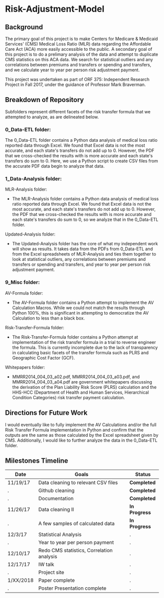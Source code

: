 # Risk-Adjustment-Model

## Background

The primary goal of this project is to make Centers for Medicare & Medicaid Services' (CMS) Medical Loss Ratio (MLR) data regarding the Affordable Care Act (ACA) more easily accessible to the public. A secondary goal of this project is to do a prelimary analysis of the data and attempt to duplicate CMS statistics on this ACA data. We search for statistical outliers and any correlations between premiums and transfers or spending and transfers, and we calculate year to year per person risk adjustment payment.

This project was undertaken as part of ORF 375: Independent Research Project in Fall 2017, under the guidance of Professor Mark Braverman.

## Breakdown of Repository

Subfolders represent different facets of the risk transfer formula that we attempted to analyze, as are delineated below.

### 0_Data-ETL folder: 

The 0_Data-ETL folder contains a Python data analysis of medical loss ratio reported data through Excel. We found that Excel data is not the most accurate, and each state's transfers do not add up to 0. However, the PDF that we cross-checked the results with is more accurate and each state's transfers do sum to 0. Here, we use a Python script to create CSV files from the accurate PDF data begin to analyze that data.

### 1_Data-Analysis folder:

MLR-Analysis folder: 

- The MLR-Analysis folder contains a Python data analysis of medical loss ratio reported data through Excel. We found that Excel data is not the most accurate, and each state's transfers do not add up to 0. However, the PDF that we cross-checked the results with is more accurate and each state's transfers do sum to 0, so we analyze that in the 0_Data-ETL folder.

Updated-Analysis folder: 

- The Updated-Analysis folder has the core of what my independent work will show as results. It takes data from the PDFs from 0_Data-ETL and from the Excel spreadsheets of MLR-Analysis and ties them together to look at statistical outliers, any correlations between premiums and transfers or spending and transfers, and year to year per person risk adjustment payment.

### 9_Misc folder:

AV-Formula folder: 

- The AV-Formula folder contains a Python attempt to implement the AV Calculation Macros. While we could not match the results through Python 100%, this is significant in attempting to democratize the AV Calculation to less than a black box.

Risk-Transfer-Formula folder: 

- The Risk-Transfer-Formula folder contains a Python attempt at implementation of the risk transfer formula in a trial to reverse engineer the formula. This is currently incomplete due to the lack of transparency in calculating basic facets of the transfer formula such as PLRS and Geographic Cost Factor (GCF).

Whitepapers folder: 

- MMRR2014_004_03_a02.pdf, MMRR2014_004_03_a03.pdf, and MMRR2014_004_03_a04.pdf are government whitepapers discussing the derivation of the Plan Liability Risk Score (PLRS) calculation and the HHS-HCC (Department of Health and Human Services, Hierarchical Condition Categories) risk transfer payment calculation.

## Directions for Future Work

I would eventually like to fully implement the AV Calculations and/or the full Risk Transfer Formula implementation in Python and confirm that the outputs are the same as those calculated by the Excel spreadsheet given by CMS. Additionally, I would like to further analyze the data in the 0_Data-ETL folder.

## Milestones Timeline

 Date | Goals | Status 
 --- | --- | ---
11/19/17 | Data cleaning to relevant CSV files | **Completed**
. | Github cleaning | **Completed**
. | Documentation | **Completed**
11/26/17 | Data cleaning II | **In Progress**
. | A few samples of calculated data | **In Progress**
12/3/17 | Statistical Analysis | .
. | Year to year per person payment | .
12/10/17 | Redo CMS statistics, Correlation analysis | .
12/17/17 | IW talk | .
. | Project site | .
1/XX/2018 | Paper complete | .
. | Poster Presentation complete | .
